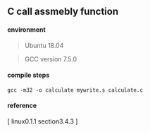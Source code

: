 ## C call assmebly function ##

#### environment ####
> Ubuntu 18.04

> GCC version 7.5.0

#### compile steps ####

```
gcc -m32 -o calculate mywrite.s calculate.c

```
#### reference ####
[ linux0.1.1 section3.4.3 ]


